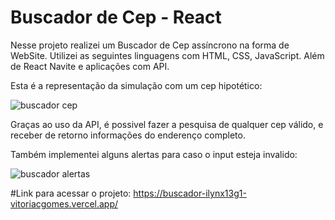 # Buscador de Cep - React

Nesse projeto realizei um Buscador de Cep assíncrono na forma de WebSite. Utilizei as seguintes linguagens com HTML, CSS, JavaScript. Além de React Navite e aplicações com API.

Esta é a representação da simulação com um cep hipotético:

![buscador cep](https://user-images.githubusercontent.com/81329027/228104277-b19cc530-08bb-4353-beb8-5e75fb1ad010.gif)

Graças ao uso da API, é possivel fazer a pesquisa de qualquer cep válido, e receber de retorno informações do enderenço completo.

Também implementei alguns alertas para caso o input esteja invalido:

![buscador alertas](https://user-images.githubusercontent.com/81329027/228105482-eb5fd0e0-e2ff-49d5-91bb-3977dac06888.gif)

#Link para acessar o projeto:
https://buscador-ilynx13g1-vitoriacgomes.vercel.app/
